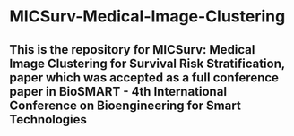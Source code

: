 # MICSurv-Medical-Image-Clustering

## This is the repository for MICSurv: Medical Image Clustering for Survival Risk Stratification, paper which was accepted as a full conference paper in BioSMART - 4th International Conference on Bioengineering for Smart Technologies
